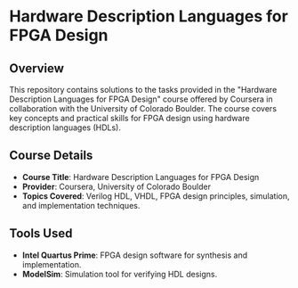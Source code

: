 # Hardware Description Languages for FPGA Design

## Overview

This repository contains solutions to the tasks provided in the "Hardware Description Languages for FPGA Design" course offered by Coursera in collaboration with the University of Colorado Boulder. The course covers key concepts and practical skills for FPGA design using hardware description languages (HDLs).

## Course Details

- **Course Title**: Hardware Description Languages for FPGA Design
- **Provider**: Coursera, University of Colorado Boulder
- **Topics Covered**: Verilog HDL, VHDL, FPGA design principles, simulation, and implementation techniques.

## Tools Used

- **Intel Quartus Prime**: FPGA design software for synthesis and implementation.
- **ModelSim**: Simulation tool for verifying HDL designs.
